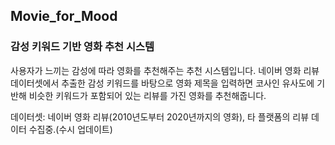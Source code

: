 ## Movie_for_Mood 

### 감성 키워드 기반 영화 추천 시스템

사용자가 느끼는 감성에 따라 영화를 추천해주는 추천 시스템입니다. 네이버 영화 리뷰 데이터셋에서 추출한 감성 키워드를 바탕으로 영화 제목을 입력하면 코사인 유사도에 기반해 비슷한 키워드가 포함되어 있는 리뷰를 가진 영화를 추천해줍니다. 

데이터셋: 네이버 영화 리뷰(2010년도부터 2020년까지의 영화), 타 플랫폼의 리뷰 데이터 수집중.(수시 업데이트)
